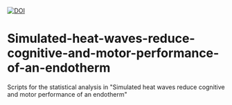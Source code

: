 [![DOI](https://zenodo.org/badge/308427999.svg)](https://zenodo.org/badge/latestdoi/308427999)
# Simulated-heat-waves-reduce-cognitive-and-motor-performance-of-an-endotherm

Scripts for the statistical analysis in "Simulated heat waves reduce cognitive and motor performance of an endotherm"
